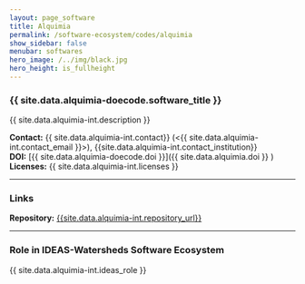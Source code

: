 ```yaml
---
layout: page_software
title: Alquimia
permalink: /software-ecosystem/codes/alquimia
show_sidebar: false
menubar: softwares
hero_image: /../img/black.jpg
hero_height: is_fullheight
---
```


### {{ site.data.alquimia-doecode.software_title }} [<i class="fab fa-github"></i>]({{site.data.alquimia-int.repository_url}})

{{ site.data.alquimia-int.description }} 

**Contact:** {{ site.data.alquimia-int.contact}} (<{{ site.data.alquimia-int.contact_email }}>), {{site.data.alquimia-int.contact_institution}} <br>
**DOI:**  [{{ site.data.alquimia-doecode.doi }}]({{ site.data.alquimia.doi }} ) <br>
**Licenses:**  {{ site.data.alquimia-int.licenses }} <br>

****

### Links

**Repository:** [{{site.data.alquimia-int.repository_url}}]( {{site.data.alquimia-int.repository_url}} ) <br>

****

### Role in IDEAS-Watersheds Software Ecosystem

{{ site.data.alquimia-int.ideas_role }} 
